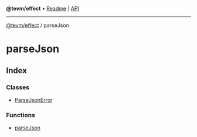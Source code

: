 **@tevm/effect** • [Readme](../README.md) \| [API](../modules.md)

***

[@tevm/effect](../README.md) / parseJson

# parseJson

## Index

### Classes

- [ParseJsonError](classes/ParseJsonError.md)

### Functions

- [parseJson](functions/parseJson.md)
